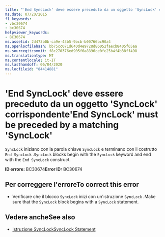 ```yaml
---
title: "'End SyncLock' deve essere preceduto da un oggetto 'SyncLock' corrispondente"
ms.date: 07/20/2015
f1_keywords:
- vbc30674
- bc30674
helpviewer_keywords:
- BC30674
ms.assetid: 2d473b0b-ca9e-43b5-9bcb-b00766bc90a4
ms.openlocfilehash: bb75cc071d640d4e9728d86052faecb8405f65aa
ms.sourcegitcommit: f8c270376ed905f6a8896ce0fe25b4f4b38ff498
ms.translationtype: MT
ms.contentlocale: it-IT
ms.lasthandoff: 06/04/2020
ms.locfileid: "84414881"
---
```

# <a name="end-synclock-must-be-preceded-by-a-matching-synclock"></a><span data-ttu-id="fda55-102">'End SyncLock' deve essere preceduto da un oggetto 'SyncLock' corrispondente</span><span class="sxs-lookup"><span data-stu-id="fda55-102">'End SyncLock' must be preceded by a matching 'SyncLock'</span></span>
<span data-ttu-id="fda55-103">`SyncLock` iniziano con la parola chiave `SyncLock` e terminano con il costrutto `End SyncLock` .</span><span class="sxs-lookup"><span data-stu-id="fda55-103">`SyncLock` blocks begin with the `SyncLock` keyword and end with the `End SyncLock` construct.</span></span>  
  
 <span data-ttu-id="fda55-104">**ID errore:** BC30674</span><span class="sxs-lookup"><span data-stu-id="fda55-104">**Error ID:** BC30674</span></span>  
  
## <a name="to-correct-this-error"></a><span data-ttu-id="fda55-105">Per correggere l'errore</span><span class="sxs-lookup"><span data-stu-id="fda55-105">To correct this error</span></span>  
  
- <span data-ttu-id="fda55-106">Verificare che il blocco `SyncLock` inizi con un'istruzione `SyncLock` .</span><span class="sxs-lookup"><span data-stu-id="fda55-106">Make sure that the `SyncLock` block begins with a `SyncLock` statement.</span></span>  
  
## <a name="see-also"></a><span data-ttu-id="fda55-107">Vedere anche</span><span class="sxs-lookup"><span data-stu-id="fda55-107">See also</span></span>

- [<span data-ttu-id="fda55-108">Istruzione SyncLock</span><span class="sxs-lookup"><span data-stu-id="fda55-108">SyncLock Statement</span></span>](../language-reference/statements/synclock-statement.md)
